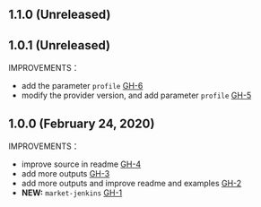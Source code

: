 ## 1.1.0 (Unreleased)
## 1.0.1 (Unreleased)

IMPROVEMENTS：

- add the parameter `profile` [GH-6]( https://github.com/terraform-alicloud-modules/terraform-alicloud-market-jenkins/pull/6)
- modify the provider version, and add parameter `profile` [GH-5]( https://github.com/terraform-alicloud-modules/terraform-alicloud-market-jenkins/pull/5)

## 1.0.0 (February 24, 2020)

IMPROVEMENTS：

- improve source in readme [GH-4]( https://github.com/terraform-alicloud-modules/terraform-alicloud-market-jenkins/pull/4)
- add more outputs [GH-3]( https://github.com/terraform-alicloud-modules/terraform-alicloud-market-jenkins/pull/3)
- add more outputs and improve readme and examples [GH-2]( https://github.com/terraform-alicloud-modules/terraform-alicloud-market-jenkins/pull/2)
- **NEW:** `market-jenkins` [GH-1]( https://github.com/terraform-alicloud-modules/terraform-alicloud-market-jenkins/pull/1)
